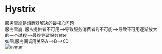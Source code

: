 # Hystrix
服务雪崩是熔断器解决的最核心问题  
服务雪崩, 服务提供者不可用-->导致服务消费者的不可能-->导致不可用逐渐放大的一个过程-->最终导致服务瘫痪  
如图,服务间调用关系A-->B-->CD  
![avatar](http://img.zhaoqingfeng.com/%E6%9C%8D%E5%8A%A1%E9%9B%AA%E5%B4%A9.png)

